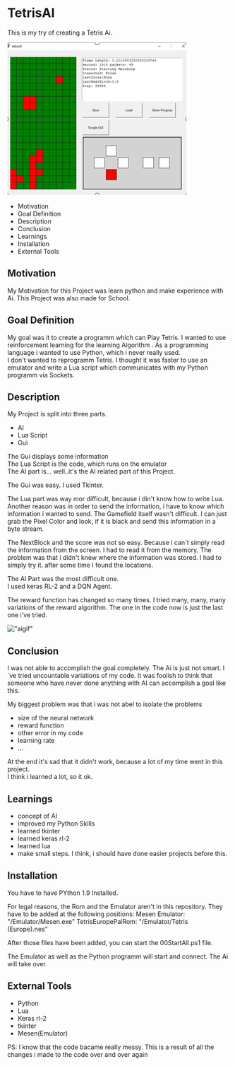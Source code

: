 # TetrisAI

This is my try of creating a Tetris Ai.

!["Gui bild"](imgs/gui.PNG)

- Motivation
- Goal Definition
- Description
- Conclusion
- Learnings
- Installation
- External Tools

## Motivation

My Motivation for this Project was learn python and make experience with Ai. This Project was also made for School.


## Goal Definition

My goal was it to create a programm which can Play Tetris. I wanted to use reinforcement learning for the learning Algorithm . As a programming language i wanted to use Python, which i never really used.
<br>
I don't wanted to reprogramm Tetris. I thought it was faster to use an emulator and write a Lua script which communicates with my Python programm via Sockets. 
<br>


## Description

My Project is split into three parts. 
- AI 
- Lua Script
- Gui

The Gui displays some information<br>
The Lua Script is the code, which runs on the emulator<br>
The AI part is... well..it's the AI related part of this Project.

The Gui was easy. I used Tkinter. 

The Lua part was way mor difficult, because i din't know how to write Lua. 
Another reason was in order to send the information, i have to know which information i wanted to send.
The Gamefield itself wasn't difficult. I can just grab the Pixel Color and look, if it is black and send this information in a byte stream.

The NextBlock and the score was not so easy. Because i can´t simply read the information from the screen. I had to read it from the memory. The problem was that i didn't knew where the information was stored. I had to simply try it. after some time I found the locations.

The AI Part was the most difficult one. <br>
I used keras RL-2 and a DQN Agent.

The reward function has changed so many times. I tried many, many, many variations of the reward algorithm. The one in the code now is just the last one i've tried.

!["aigif"](imgs/Medien1.gif)

## Conclusion

I was not able to accomplish the goal completely.
The Ai is just not smart. I´ve tried uncountable variations of my code. It was foolish to think that someone who have never done anything with AI can accomplish a goal like this.

My biggest problem was that i was not abel to isolate the problems

- size of the neural network
- reward function
- other error in my code
- learning rate
- ...

At the end it's sad that it didn't work, because a lot of my time went in this project. <br>
I think i learned a lot, so it ok.

## Learnings

- concept of AI
- improved my Python Skills
- learned tkinter
- learned keras rl-2
- learned lua
- make small steps. I think, i should have done easier projects before this.

## Installation

You have to have PYthon 1.9 Installed.

For legal reasons, the Rom and the Emulator aren't in this repository. 
They have to be added at the following positions:
Mesen Emulator:
"/Emulator/Mesen.exe"
TetrisEuropePalRom:
"/Emulator/Tetris (Europe).nes"

After those files have been added, you can start the 00StartAll.ps1 file.

The Emulator as well as the Python programm will start and connect. The Ai will take over.


## External Tools
- Python
- Lua
- Keras rl-2
- tkinter
- Mesen(Emulator)


PS: I know that the code bacame really messy. This is a result of all the changes i made to the code over and over again